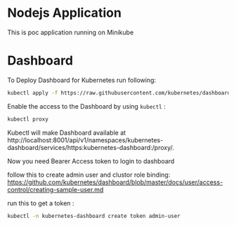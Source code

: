 # Nodejs Application

This is poc application running on Minikube

# Dashboard

To Deploy Dashboard for Kubernetes run following:

```bash
kubectl apply -f https://raw.githubusercontent.com/kubernetes/dashboard/v2.7.0/aio/deploy/recommended.yaml

```

Enable the access to the Dashboard by using `kubectl` :

```bash
kubectl proxy

```

Kubectl will make Dashboard available at
http://localhost:8001/api/v1/namespaces/kubernetes-dashboard/services/https:kubernetes-dashboard:/proxy/.

Now you need Bearer Access token to login to dashboard

follow this to create admin user and clustor role binding: https://github.com/kubernetes/dashboard/blob/master/docs/user/access-control/creating-sample-user.md

run this to get a token :

```bash
kubectl -n kubernetes-dashboard create token admin-user
```
